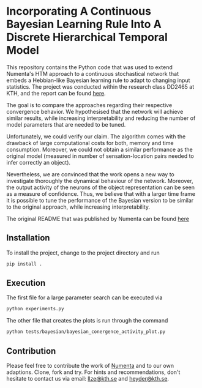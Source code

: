 # Incorporating A Continuous Bayesian Learning Rule Into A Discrete Hierarchical Temporal Model

This repository contains the Python code that was used to extend Numenta's HTM approach
to a continuous stochastical network that embeds a Hebbian-like Bayesian learning rule
to adapt to changing input statistics. The project was conducted within the research
class DD2465 at KTH, and the report can be found [here](Numenta_BCPNN_Report.pdf).

The goal is to compare the approaches regarding their respective convergence behavior.
We hypothesised that the network will achieve similar results, while increasing
interpretability and reducing the number of model parameters that are needed to be tuned.

Unfortunately, we could verify our claim. The algorithm comes with the drawback of
large computational costs for both, memory and time consumption. Moreover, we could not
obtain a similar performance as the original model (measured in number of sensation-location
pairs needed to infer correctly an object).

Nevertheless, we are convinced that the work opens a new way to investigate thoroughly 
the dynamical behaviour of the network. Moreover, the output activity of the neurons of
the object representation can be seen as a measure of confidence. Thus, we believe
that with a larger time frame it is possible to tune the performance of the Bayesian
version to be similar to the original approach, while increasing interpretability.

The original README that was published by Numenta can be found [here](NumentaREADME.md)

## Installation
To install the project, change to the project directory and run 
```bash
pip install .
```  

## Execution
The first file for a large parameter search can be executed via
```bash
python experiments.py
```

The other file that creates the plots is run through the command
```bash
python tests/bayesian/bayesian_conergence_activity_plot.py
```

## Contribution
Please feel free to contribute the work of [Numenta](https://numenta.com/) and to our own
adaptions. Clone, fork and try. For hints and recommendations, don't hesitate to contact
us via email: llze@kth.se and heyder@kth.se. 